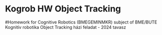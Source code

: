 # Kogrob HW Object Tracking
#Homework for Cognitive Robotics (BMEGEMINMKR) subject of BME/BUTE   
Kognitív robotika Object Tracking házi feladat - 2024 tavasz
